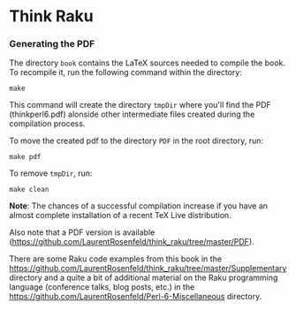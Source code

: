 # Think Raku

### Generating the PDF

The directory `book` contains the LaTeX sources needed to compile the book.
To recompile it, run the following command within the directory:
```
make
```
This command will create the directory `tmpDir` where you'll find the PDF (thinkperl6.pdf)
alonside other intermediate files created during the compilation process.

To move the created pdf to the directory `PDF` in the root directory, run:
```
make pdf
```

To remove `tmpDir`, run:
```
make clean
```
**Note**: The chances of a successful compilation increase if you have an almost
complete installation of a recent TeX Live distribution.

Also note that a PDF version is available (https://github.com/LaurentRosenfeld/think_raku/tree/master/PDF).

There are some Raku code examples from this book in the https://github.com/LaurentRosenfeld/think_raku/tree/master/Supplementary directory and a quite a bit of additional material on the Raku programming language (conference talks, blog posts, etc.) in the 
https://github.com/LaurentRosenfeld/Perl-6-Miscellaneous directory.


